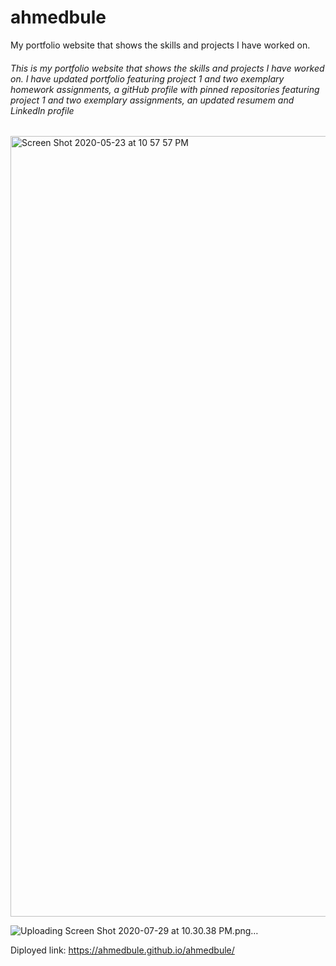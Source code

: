 # ahmedbule
My portfolio website that shows the skills and projects I have worked on. 


###### This is my portfolio website that shows the skills and projects I have worked on. I have updated portfolio featuring project 1 and two exemplary homework assignments, a gitHub profile with pinned repositories featuring project 1 and two exemplary assignments, an updated resumem and LinkedIn profile

<img width="1249" alt="Screen Shot 2020-05-23 at 10 57 57 PM" src="https://user-images.githubusercontent.com/25271965/82745370-ff05d580-9d48-11ea-84e3-bb3b7a891af8.png">

![Uploading Screen Shot 2020-07-29 at 10.30.38 PM.png…]()



Diployed link: https://ahmedbule.github.io/ahmedbule/
